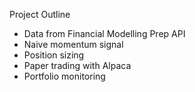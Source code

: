 Project Outline

- Data from Financial Modelling Prep API
- Naive momentum signal
- Position sizing 
- Paper trading with Alpaca
- Portfolio monitoring